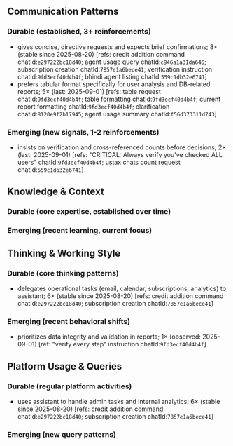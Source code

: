 ## Communication Patterns
### Durable (established, 3+ reinforcements)
- gives concise, directive requests and expects brief confirmations; 8× (stable since 2025-08-20) [refs: credit addition command chatId:`e297222bc18d40`; agent usage query chatId:`c946a1a31da646`; subscription creation chatId:`7857e1a6bece41`; verification instruction chatId:`9fd3ecf40d4b4f`; bhindi agent listing chatId:`559c1db32e6741`]
- prefers tabular format specifically for user analysis and DB-related reports; 5× (last: 2025-09-01) [refs: table request chatId:`9fd3ecf40d4b4f`; table formatting chatId:`9fd3ecf40d4b4f`; current report formatting chatId:`9fd3ecf40d4b4f`; clarification chatId:`8120e9f2b17945`; agent usage summary chatId:`f56d373311d743`]

### Emerging (new signals, 1-2 reinforcements)
- insists on verification and cross-referenced counts before decisions; 2× (last: 2025-09-01) [refs: "CRITICAL: Always verify you've checked ALL users" chatId:`9fd3ecf40d4b4f`; ustax chats count request chatId:`559c1db32e6741`]

## Knowledge & Context
### Durable (core expertise, established over time)

### Emerging (recent learning, current focus)

## Thinking & Working Style
### Durable (core thinking patterns)
- delegates operational tasks (email, calendar, subscriptions, analytics) to assistant; 6× (stable since 2025-08-20) [refs: credit addition command chatId:`e297222bc18d40`; subscription creation chatId:`7857e1a6bece41`]

### Emerging (recent behavioral shifts)
- prioritizes data integrity and validation in reports; 1× (observed: 2025-09-01) [ref: "verify every step" instruction chatId:`9fd3ecf40d4b4f`]

## Platform Usage & Queries
### Durable (regular platform activities)
- uses assistant to handle admin tasks and internal analytics; 6× (stable since 2025-08-20) [refs: credit addition command chatId:`e297222bc18d40`; subscription creation chatId:`7857e1a6bece41`]

### Emerging (new query patterns)